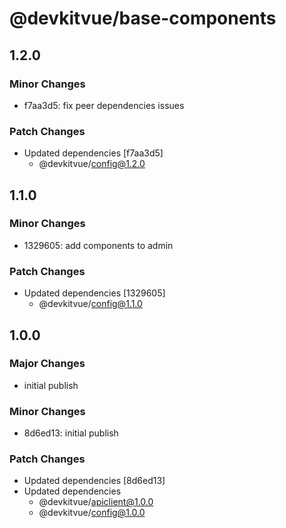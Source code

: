# @devkitvue/base-components

## 1.2.0

### Minor Changes

- f7aa3d5: fix peer dependencies issues

### Patch Changes

- Updated dependencies [f7aa3d5]
  - @devkitvue/config@1.2.0

## 1.1.0

### Minor Changes

- 1329605: add components to admin

### Patch Changes

- Updated dependencies [1329605]
  - @devkitvue/config@1.1.0

## 1.0.0

### Major Changes

- initial publish

### Minor Changes

- 8d6ed13: initial publish

### Patch Changes

- Updated dependencies [8d6ed13]
- Updated dependencies
  - @devkitvue/apiclient@1.0.0
  - @devkitvue/config@1.0.0
